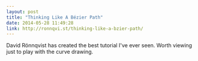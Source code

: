 ```yaml
---
layout: post
title: "Thinking Like A Bézier Path"
date: 2014-05-28 11:49:28
link: http://ronnqvi.st/thinking-like-a-bzier-path/
---
```

David Rönnqvist has created the best tutorial I've ever seen. Worth viewing just to play with the curve drawing.
